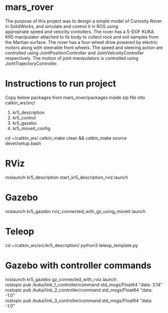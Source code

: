 # mars_rover
  The purpose of this project was to design a simple model of Curiosity Rover in SolidWorks, and simulate and control it in ROS using  
  appropriate speed and velocity contollers. The rover has a 5-DOF KUKA KR5 manipulator attached to its body to collect rock and 
  soil samples from the Martian surface. The rover has a four-wheel drive powered by electric motors along with steerable front wheels. The speed and steering action are controlled using 
  JointPositionController and JointVelcoityController respectively. The motion of joint manipulators is controlled using JointTrajectoryController.
# Instructions to run project
Copy below packages from mars_rover/packages inside zip file into catkin_ws/src/
1) kr5_description
2) kr5_control
3) kr5_gazebo
4) kr5_moveit_config

cd ~/catkin_ws/
catkin_make clean && catkin_make
source devel/setup.bash

# RViz
roslaunch kr5_description start_kr5_description_rviz.launch

# Gazebo 
roslaunch kr5_gazebo rviz_connected_with_gz_using_moveit.launch

# Teleop
cd ~/catkin_ws/src/kr5_description/
python3 teleop_template.py

# Gazebo with controller commands
roslaunch kr5_gazebo gz_connected_with_rviz.launch  
rostopic pub /kuka/link_1_controller/command std_msgs/Float64 "data: 3.14"  
rostopic pub /kuka/link_2_controller/command std_msgs/Float64 "data: -1.0"  
rostopic pub /kuka/link_3_controller/command std_msgs/Float64 "data: -1.0"
